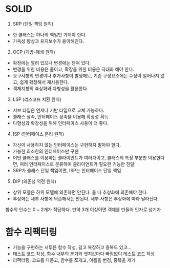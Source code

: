 # SOLID
1. SRP (단일 책임 원칙)
- 한 클래스는 하나의 책임만 가져야 한다.
- 가독성 향상과 유지보수가 용이해진다.

2. OCP (개방-폐쇄 원칙)
- 확장에는 열려 있으나 변경에는 닫혀 있다.
- 변경을 위한 비용은 줄이고, 확장을 위한 비용은 극대화 해야 한다.
- 요구사항의 변경이나 추가사항이 발생해도, 기존 구성요소에는 수정이 일어나지 않고, 쉽게 확장해서 재사용한다.
- 객체지향의 추상화와 다형성을 활용한다.

3. LSP (리스코프 치환 원칙)
- 서브 타입은 언제나 기반 타입으로 교체 가능하다.
- 클래스 상속, 인터페이스 상속을 이용해 확장성 획득
- 다형성과 확장성을 위해 인터페이스 사용이 더 좋다.

4. ISP (인터페이스 분리 원칙)
- 자신이 사용하지 않는 인터페이스는 구현하지 말아야 한다.
- 가능한 최소한의 인터페이스만 구현
- 어떤 클래스를 이용하는 클라이언트가 여러개이고, 클래스의 특정 부분만 이용한다면, 
  여러 인터페이스로 분류하여 클라이언트가 필요한 기능만 전달
- SRP가 클래스 단일 책임이면, ISP는 인터페이스 단일 책임

5. DIP (의존성 역전 원칙)
- 상위 모델은 하위 모델에 의존하면 안된다. 둘 다 추상화에 의존해야 한다.
- 추상화는 세부 사항에 의존해서는 안된다. 세부 사항은 추상화에 따라 달라진다.


함수의 인수는 0 ~ 2개가 적당하다. 만약 3개 이상이면 객체를 만들어 인자로 넘기자

# 함수 리팩터링
- 기능을 구현하는 서투른 함수 작성, 길고 복잡하고 중복도 있고...
- 테스트 코드 작성, 함수 내부의 분기와 엣지값마다 빠짐없이 테스트 코드 작성
- 리팩터링, 코드를 다듬고, 함수를 쪼개고, 이름을 변경, 중복을 제거
